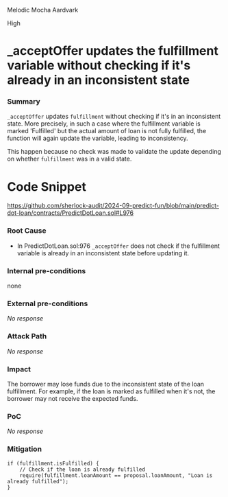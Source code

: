 Melodic Mocha Aardvark

High

# _acceptOffer  updates the fulfillment variable without checking if it's already in an inconsistent state

### Summary

`_acceptOffer` updates `fulfillment` without checking if it's in an inconsistent state. More precisely, in such a case where the fulfillment variable is marked 'Fulfilled' but the actual amount of loan is not fully fulfilled, the function will again update the variable, leading to inconsistency.

This happen  because no check was made to validate the update depending on whether  `fulfillment` was in a valid state. 


# Code Snippet

https://github.com/sherlock-audit/2024-09-predict-fun/blob/main/predict-dot-loan/contracts/PredictDotLoan.sol#L976

### Root Cause

- In PredictDotLoan.sol:976   `_acceptOffer` does not check if the fulfillment variable is already in an inconsistent state before updating it.


### Internal pre-conditions

none

### External pre-conditions

_No response_

### Attack Path

_No response_

### Impact

The borrower may lose funds due to the inconsistent state of the loan fulfillment. For example, if the loan is marked as fulfilled when it's not, the borrower may not receive the expected funds.

### PoC

_No response_

### Mitigation

```solidity
if (fulfillment.isFulfilled) {
    // Check if the loan is already fulfilled
    require(fulfillment.loanAmount == proposal.loanAmount, "Loan is already fulfilled");
}
```